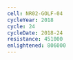 ```yaml
---
cell: NR02-GOLF-04
cycleYear: 2018
cycle: 24
cycleDate: 2018-24
resistance: 451000
enlightened: 806000 
---
```

      